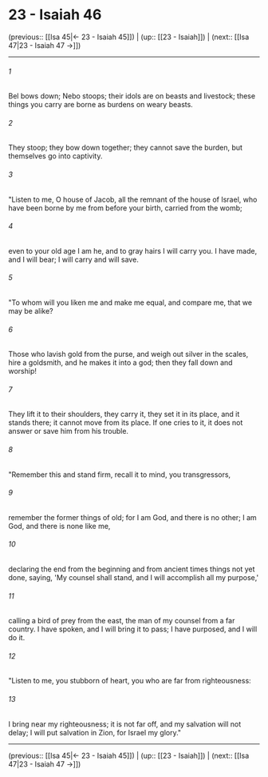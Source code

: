 # 23 - Isaiah 46

(previous:: [[Isa 45|← 23 - Isaiah 45]]) | (up:: [[23 - Isaiah]]) | (next:: [[Isa 47|23 - Isaiah 47 →]])

***


###### 1 
Bel bows down; Nebo stoops; their idols are on beasts and livestock; these things you carry are borne as burdens on weary beasts. 

###### 2 
They stoop; they bow down together; they cannot save the burden, but themselves go into captivity. 

###### 3 
"Listen to me, O house of Jacob, all the remnant of the house of Israel, who have been borne by me from before your birth, carried from the womb; 

###### 4 
even to your old age I am he, and to gray hairs I will carry you. I have made, and I will bear; I will carry and will save. 

###### 5 
"To whom will you liken me and make me equal, and compare me, that we may be alike? 

###### 6 
Those who lavish gold from the purse, and weigh out silver in the scales, hire a goldsmith, and he makes it into a god; then they fall down and worship! 

###### 7 
They lift it to their shoulders, they carry it, they set it in its place, and it stands there; it cannot move from its place. If one cries to it, it does not answer or save him from his trouble. 

###### 8 
"Remember this and stand firm, recall it to mind, you transgressors, 

###### 9 
remember the former things of old; for I am God, and there is no other; I am God, and there is none like me, 

###### 10 
declaring the end from the beginning and from ancient times things not yet done, saying, 'My counsel shall stand, and I will accomplish all my purpose,' 

###### 11 
calling a bird of prey from the east, the man of my counsel from a far country. I have spoken, and I will bring it to pass; I have purposed, and I will do it. 

###### 12 
"Listen to me, you stubborn of heart, you who are far from righteousness: 

###### 13 
I bring near my righteousness; it is not far off, and my salvation will not delay; I will put salvation in Zion, for Israel my glory."

***

(previous:: [[Isa 45|← 23 - Isaiah 45]]) | (up:: [[23 - Isaiah]]) | (next:: [[Isa 47|23 - Isaiah 47 →]])
